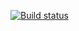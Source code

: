 [![Build status](https://ci.appveyor.com/api/projects/status/github/xyz-1/overlay?svg=true)](https://ci.appveyor.com/project/xyz-1/overlay/build/artifacts)